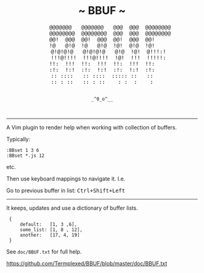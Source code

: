 <h1 align="center">~ BBUF ~</h1>
<div align="center">
<pre>
     @@@@@@@   @@@@@@@   @@@  @@@  @@@@@@@@
     @@@@@@@@  @@@@@@@@  @@@  @@@  @@@@@@@@
@@!  @@@  @@!  @@@  @@!  @@@  @@!
!@   @!@  !@   @!@  !@!  @!@  !@!
    @!@!@!@   @!@!@!@   @!@  !@!  @!!!:!
    !!!@!!!!  !!!@!!!!  !@!  !!!  !!!!!:
!!:  !!!  !!:  !!!  !!:  !!!  !!:
:!:  !:!  :!:  !:!  :!:  !:!  :!:
:: ::::   :: ::::  ::::: ::   ::
:: : ::   :: : ::    : :  :    :

    _^0_o^__
</pre>
</div>

---

A Vim plugin to render help when working with collection of buffers.

Typically:

```
:BBset 1 3 6
:BBset *.js 12
```

etc.

Then use keyboard mappings to navigate it. I.e.

Go to previous buffer in list: <kbd>Ctrl+Shift+Left</kbd>

---

It keeps, updates and use a dictionary of buffer lists.

```
 {
     default:   [1, 3 ,6],
     some_list: [1, 8 , 12],
     another:   [17, 4, 19]
 }

```

See `doc/BBUF.txt` for full help.

https://github.com/Termplexed/BBUF/blob/master/doc/BBUF.txt

